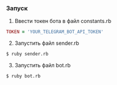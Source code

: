 ### Запуск

1. Ввести токен бота в файл constants.rb

```ruby
TOKEN = 'YOUR_TELEGRAM_BOT_API_TOKEN'
```

2. Запустить файл sender.rb

```bash
$ ruby sender.rb
```

3. Запустить файл bot.rb

```bash
$ ruby bot.rb
```